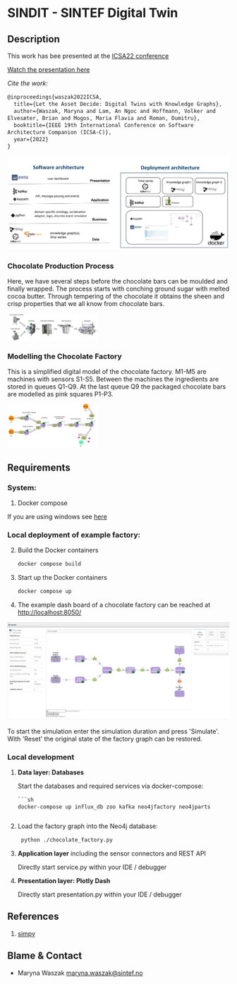 # SINDIT - SINTEF Digital Twin

## Description
This work has bee presented at the [ICSA22 conference](https://icsa-conferences.org/2022/conference-tracks/new-and-emerging-ideas/)

[Watch the presentation here](https://www.youtube.com/watch?v=ExHNP6527d8&list=PLmMTZhDUcVmuFcJG9tbxR6AAWcOl2Jej3&index=29&t=2s)

*Cite the work:*

```
@inproceedings{waszak2022ICSA,
  title={Let the Asset Decide: Digital Twins with Knowledge Graphs},
  author={Waszak, Maryna and Lam, An Ngoc and Hoffmann, Volker and Elvesæter, Brian and Mogos, Maria Flavia and Roman, Dumitru},
  booktitle={IEEE 19th International Conference on Software Architecture Companion (ICSA-C)},
  year={2022}
}
```


![description](assets/description_sindit.PNG)

### Chocolate Production Process

Here, we have several steps before the chocolate bars can be moulded and finally wrapped. The process starts with conching ground sugar with melted cocoa butter. Through tempering of the chocolate it obtains the sheen and crisp properties that we all know from chocolate bars.

<img src="assets/fac_pics.jpg" alt="Picture1" style="zoom:20%; background-color: white" />



### Modelling the Chocolate Factory

This is a simplified digital model of the chocolate factory. M1-M5 are machines with sensors S1-S5. Between the machines the ingredients are stored in queues Q1-Q9. At the last queue Q9 the packaged chocolate bars are modelled as pink squares P1-P3.

<img src="assets/fac_schema.jpg" alt="Picture2" style="zoom:20%; background-color: white" />

## **Requirements**

### System:

1. Docker compose

If you are using windows see [here](https://docs.microsoft.com/en-gb/windows/wsl/install-win10#step-4---download-the-linux-kernel-update-package)

### Local deployment of example factory:

2. Build the Docker containers

   ```sh
   docker compose build
   ```

3. Start up the Docker containers

    ```sh
	docker compose up
	```

4. The example dash board of a chocolate factory can be reached at [http://localhost:8050/](http://localhost:8050/)


![dash](assets/fac_dashboard.JPG)

To start the simulation enter the simulation duration and press 'Simulate'. With 'Reset' the original state of the factory graph can be restored.

### Local development

1. **Data layer: Databases** 

   Start the databases and required services via docker-compose:

       ```sh
       docker-compose up influx_db zoo kafka neo4jfactory neo4jparts
      ```

2. Load the factory graph into the Neo4j database:

   ```sh
    python ./chocolate_factory.py
   ```

3. **Application layer** including the sensor connectors and REST API

   Directly start service.py within your IDE / debugger
   
4. **Presentation layer: Plotly Dash**

   Directly start presentation.py within your IDE / debugger

## References

1. [simpy](https://pypi.org/project/simpy/)

## Blame & Contact

- Maryna Waszak [<maryna.waszak@sintef.no>](mailto:maryna.waszak@sintef.no)
